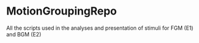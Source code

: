 # MotionGroupingRepo
All the scripts used in the analyses and presentation of stimuli for FGM (E1) and BGM (E2)
